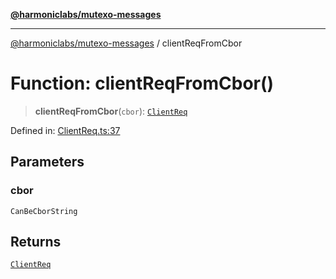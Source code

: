 [**@harmoniclabs/mutexo-messages**](../README.md)

***

[@harmoniclabs/mutexo-messages](../README.md) / clientReqFromCbor

# Function: clientReqFromCbor()

> **clientReqFromCbor**(`cbor`): [`ClientReq`](../type-aliases/ClientReq.md)

Defined in: [ClientReq.ts:37](https://github.com/HarmonicLabs/mutexo-messages/blob/aefac8841dc1fa8aebb577df666016362446522d/src/ClientReq.ts#L37)

## Parameters

### cbor

`CanBeCborString`

## Returns

[`ClientReq`](../type-aliases/ClientReq.md)

